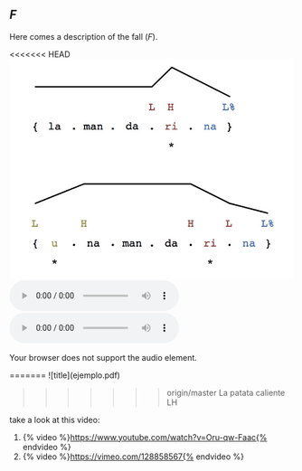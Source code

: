 ## *F*

Here comes a description of the fall (*F*).

<<<<<<< HEAD
![title](ejemplo.jpg)
![title](ejemplo.wav)
<audio controls="controls">
  <source type="audio/wav" src="ejemplo.wav"></source>
  <source type="audio/ogg" src="filename.ogg"></source>
  <p>Your browser does not support the audio element.</p>
</audio>
=======
![title](ejemplo.pdf)

>>>>>>> origin/master
La  patata caliente
LH 


take a look at this video:

1. {% video %}https://www.youtube.com/watch?v=Oru-qw-Faac{% endvideo %}
2. {% video %}https://vimeo.com/128858567{% endvideo %}